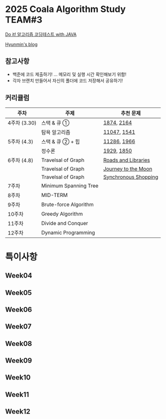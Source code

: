 # 2025 Coala Algorithm Study TEAM#3

[Do it! 알고리즘 코딩테스트 with JAVA](https://www.inflearn.com/course/%EB%91%90%EC%9E%87-%EC%95%8C%EA%B3%A0%EB%A6%AC%EC%A6%98-%EC%BD%94%EB%94%A9%ED%85%8C%EC%8A%A4%ED%8A%B8-%EC%9E%90%EB%B0%94#curriculum)
 
[Hyunmin's blog](https://hyunmin43240.tistory.com/)

## 참고사항
- 백준에 코드 제출하기! ... 메모리 및 실행 시간 확인해보기 위함!
- 각자 브랜치 만들어서 자신의 폴더에 코드 저장해서 공유하기!

## 커리큘럼
| 주차 | 주제 | 추천 문제 |
| - | - | - |
| 4주차 (3.30) | 스택 & 큐 ① |[1874](https://www.acmicpc.net/problem/1874), [2164](https://www.acmicpc.net/problem/2164)
|  | 탐욕 알고리즘 | [11047](https://www.acmicpc.net/problem/11047), [1541](https://www.acmicpc.net/problem/1541)
| 5주차 (4.3) | 스택 & 큐 ② + 힙 | [11286](https://www.acmicpc.net/problem/11286), [1966](https://www.acmicpc.net/problem/1966)
|  | 정수론 | [1929](https://www.acmicpc.net/problem/1929), [1850](https://www.acmicpc.net/problem/1850)
| 6주차 (4.8) | Travelsal of Graph | [Roads and Libraries](https://www.hackerrank.com/challenges/torque-and-development/problem?isFullScreen=true)
| | Travelsal of Graph | [Journey to the Moon](https://www.hackerrank.com/challenges/journey-to-the-moon/problem?isFullScreen=true)
| | Travelsal of Graph | [Synchronous Shopping](https://www.hackerrank.com/challenges/synchronous-shopping/problem?isFullScreen=true)
| 7주차 | Minimum Spanning Tree |
| 8주차 | MID-TERM |
| 9주차 | Brute-force Algorithm |
| 10주차 | Greedy Algorithm |
| 11주차 | Divide and Conquer |
| 12주차 | Dynamic Programming |


# 특이사항
## Week04

## Week05

## Week06

## Week07

## Week08

## Week09

## Week10

## Week11

## Week12
